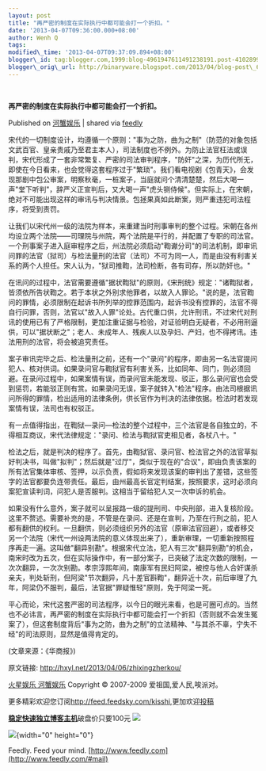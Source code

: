 ```yaml
--- 
layout: post 
title: "再严密的制度在实际执行中都可能会打一个折扣。"
date: '2013-04-07T09:36:00.000+08:00' 
author: Wenh Q
tags:
modified\_time: '2013-04-07T09:37:09.894+08:00' 
blogger\_id: tag:blogger.com,1999:blog-4961947611491238191.post-4102899398031341945
blogger\_orig\_url: http://binaryware.blogspot.com/2013/04/blog-post\_6.html
---
```



 
<div class="article">

<div class="header">

**再严密的制度在实际执行中都可能会打一个折扣。**

</div>

<div class="source">

Published on [河蟹娱乐](http://hxyl.net/2013/04/06/zhixingzherkou/) |
shared via [feedly](http://www.feedly.com)

</div>

<div>

宋代的一切制度设计，均遵循一个原则："事为之防，曲为之制"（防范的对象包括文武百官、皇亲贵戚乃至君主本人），司法制度也不例外。为防止法官枉法或误判，宋代形成了一套非常繁复、严密的司法审判程序，"防奸"之深，为历代所无，即使在今日看来，也会觉得这套程序过于"繁琐"。我们看电视剧《包青天》，会发现那剧中包公审案，明察秋毫，一桩案子，当庭就问个清清楚楚，然后大喝一声"堂下听判"，辞严义正宣判后，又大喝一声"虎头铡侍候"。但实际上，在宋朝，绝对不可能出现这样的审讯与判决情景。包拯果真如此断案，则严重违犯司法程序，将受到责罚。<span></span>

让我们以宋代州一级的法院为样本，来重建当时刑事审判的整个过程。宋朝在各州均设立两个法院——司理院与州院，两个法院是平行的，并配置了专职的司法官。一个刑事案子进入庭审程序之后，州法院必须启动"鞫谳分司"的司法机制，即审讯问罪的法官（狱司）与检法量刑的法官（法司）不可为同一人，而是由没有利害关系的两个人担任。宋人认为，"狱司推鞫，法司检断，各有司存，所以防奸也。"

在讯问的过程中，法官需要遵循"据状鞫狱"的原则，《宋刑统》规定："诸鞫狱者，皆须依所告状鞫之。若于本状之外别求他罪者，以故入人罪论。"说的是，法官鞫问的罪情，必须限制在起诉书所列举的控罪范围内，起诉书没有控罪的，法官不得自行问罪，否则，法官以"故入人罪"论处。古代重口供，允许刑讯，不过宋代对刑讯的使用已有了严格限制，更加注重证据与检验，对证验明白无疑者，不必用刑逼供，可以"据状断之"；老人、未成年人、残疾人以及孕妇、产妇，也不得拷讯。违法用刑的法官，将会被追究责任。

案子审讯完毕之后、检法量刑之前，还有一个"录问"的程序，即由另一名法官提问犯人、核对供词。如果录问官与鞫狱官有利害关系，比如同年、同门，则必须回避。在录问过程中，如果案情有误，而录问官未能发现、驳正，那么录问官也会受到惩罚，若能驳正则有赏。如果录问无误，案子就转入"检法"程序。由法司根据讯问所得的罪情，检出适用的法律条例，供长官作为判决的法律依据。检法时若发现案情有误，法司也有权驳正。

有一点值得指出，在鞫狱—录问—检法的整个过程中，三个法官是各自独立的，不得相互商议，宋代法律规定："录问、检法与鞫狱官吏相见者，各杖八十。"

检法之后，就是判决的程序了。首先，由鞫狱官、录问官、检法官之外的法官草拟好判决书，叫做"拟判"；然后就是"过厅"，类似于现在的"合议"，即由负责该案的所有法官集体审核、签押，以示负责，假如将来发现该案的审判出了差错，这些签字的法官都要负连带责任。最后，由州最高长官定判结案，按照要求，这时必须向案犯宣读判词，问犯人是否服判。这相当于留给犯人又一次申诉的机会。

如果没有什么意外，案子就可以呈报路一级的提刑司、中央刑部，进入复核阶段。这里不赘述。需要补充的是，不管是在录问、还是在宣判，乃至在行刑之前，犯人都有翻供的权利。一旦翻供，则必须组织另外的法官（原审法官回避），或者移交另一个法院（宋代一州设两法院的意义体现出来了），重新审理，一切重新按照程序再走一遍。这叫做"翻异别勘"。根据宋代立法，犯人有三次"翻异别勘"的机会，南宋时改为五次，但在实际操作中，有一部分案子，已突破了法定次数的限制，一次次翻异，一次次别勘。孝宗淳熙年间，南康军有民妇阿梁，被控与他人合奸谋杀亲夫，判处斩刑，但阿梁"节次翻异，凡十差官斟鞫"，翻异近十次，前后审理了九年，阿梁仍不服判，最后，法官据"罪疑惟轻"原则，免于阿梁一死。

平心而论，宋代这套严密的司法程序，以今日的眼光来看，也是可圈可点的。当然也不必讳言，再严密的制度在实际执行中都可能会打一个折扣（否则就不会发生冤案了），但这套制度背后"事为之防，曲为之制"的立法精神、"与其杀不辜，宁失不经"的司法原则，显然是值得肯定的。

(文章来源：《华商报》)

原文链接: <http://hxyl.net/2013/04/06/zhixingzherkou/>

[火星娱乐 河蟹娱乐](http://hxyl.net/) Copyright © 2007-2009
爱祖国,爱人民,唉派对。

更多精彩欢迎您订阅<http://feed.feedsky.com/kisshi>,更加欢迎[投稿](http://hxyl.net/delivery/)

[**稳定快速独立博客主机**](http://www.gegehost.com/)破盘价只要100元
![](http://img.tongji.linezing.com/922164/tongji.gif)

![](http://www1.feedsky.com/t1/728327637/kisshi/feedsky/s.gif?r=http://hxyl.net/2013/04/06/zhixingzherkou/){width="0"
height="0"}

</div>




</div>

<div class="footer">

Feedly. Feed your mind.
[http://www.feedly.com](http://www.feedly.com/#mail)

</div>
